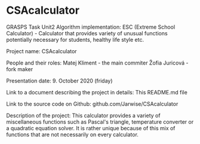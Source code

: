 # CSAcalculator

GRASPS Task Unit2 Algorithm implementation: ESC (Extreme School Calculator) - 
Calculator that provides variety of unusual functions potentially necessary for students, healthy life style etc.

Project name: 
CSAcalculator

People and their roles:
Matej Kliment - the main commiter
Žofia Juricová - fork maker

Presentation date:
9. October 2020 (friday)

Link to a document describing the project in details:
This README.md file

Link to the source code on Github:
github.com/Jarwise/CSAcalculator
  
Description of the project:
This calculator provides a variety of miscellaneous functions such as Pascal's triangle, temperature converter or a quadratic equation solver. It is rather unique because of this mix of functions that are not necessarily on every calculator.
